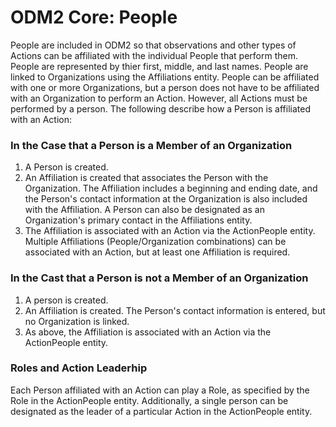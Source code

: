 ODM2 Core: People
=================

People are included in ODM2 so that observations and other types of Actions can be affiliated with the individual People that perform them. People are represented by thier first, middle, and last names. People are linked to Organizations using the Affiliations entity. People can be affiliated with one or more Organizations, but a person does not have to be affiliated with an Organization to perform an Action. However, all Actions must be performed by a person. The following describe how a Person is affiliated with an Action:

### In the Case that a Person is a Member of an Organization ###
1. A Person is created.
2. An Affiliation is created that associates the Person with the Organization. The Affiliation includes a beginning and ending date, and the Person's contact information at the Organization is also included with the Affiliation. A Person can also be designated as an Organization's primary contact in the Affiliations entity.
3. The Affiliation is associated with an Action via the ActionPeople entity. Multiple Affiliations (People/Organization combinations) can be associated with an Action, but at least one Affiliation is required.

### In the Cast that a Person is not a Member of an Organization ###
1. A person is created.
2. An Affiliation is created. The Person's contact information is entered, but no Organization is linked.
3. As above, the Affiliation is associated with an Action via the ActionPeople entity.

### Roles and Action Leaderhip ###
Each Person affiliated with an Action can play a Role, as specified by the Role in the ActionPeople entity.  Additionally, a single person can be designated as the leader of a particular Action in the ActionPeople entity.
